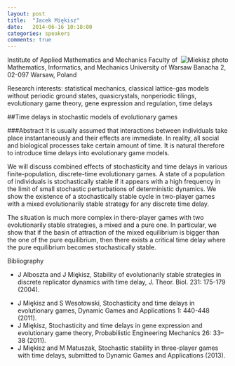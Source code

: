 ```yaml
---
layout: post
title:  "Jacek Miękisz"
date:   2014-06-16 10:18:00
categories: speakers
comments: true
---
```


<footer class="entry-meta">
<img src="{{ site.url }}/images/miekisz.jpg" alt="Miekisz photo" align="right">
<span class="author vcard" itemprop="author" itemscope itemtype="http://schema.org/Person"></a></span></span>
</footer>


Institute of Applied Mathematics and Mechanics 
Faculty of Mathematics, Informatics, and Mechanics 
University of Warsaw 
Banacha 2, 02-097 Warsaw, Poland 

Research interests: 
statistical mechanics, classical lattice-gas models without periodic ground states, quasicrystals, 
nonperiodic tilings, evolutionary game theory, gene expression and regulation, time delays 

##Time delays in stochastic models of evolutionary games


###Abstract 
It is usually assumed that interactions between individuals take place instantaneously and their effects are immediate. In reality, all social and biological processes take certain amount of time. It is natural therefore to introduce time delays into evolutionary game models.
We will discuss combined effects of stochasticity and time delays in various finite-population, discrete-time evolutionary games. A state of a population of individuals is stochastically stable if it appears with a high frequency inthe limit of small stochastic perturbations of deterministic dynamics. We show the existence of a stochastically stable cycle in two-player games with a mixed evolutionarily stable strategy for any discrete time delay.The situation is much more complex in there-player games with two evolutionarily stable strategies, a mixed and a pure one. In particular, we show that if the basin of attraction of the mixed equilibrium is bigger than the one of the pure equilibrium, then there exists a critical time delay where the pure equilibrium becomes stochastically stable.Bibliography
* J Alboszta and J Miękisz, Stability of evolutionarily stable strategies in discrete replicator dynamics with time delay, J. Theor. Biol. 231: 175-179 (2004).+ J Miękisz and S Wesołowski, Stochasticity and time delays in evolutionary games, Dynamic Games and Applications 1: 440-448 (2011).+ J Miękisz, Stochasticity and time delays in gene expression and evolutionary game theory, Probabilistic Engineering Mechanics 26: 33–38 (2011).+ J Miękisz and M Matuszak, Stochastic stability in three-player games with time delays, submitted to Dynamic Games and Applications (2013).